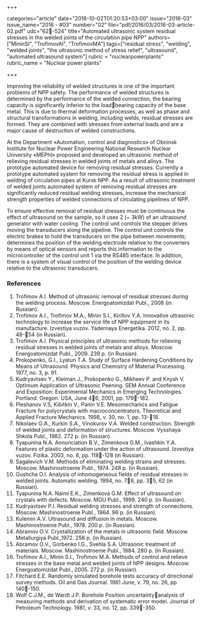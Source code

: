 +++

categories="article"
date="2016-10-02T01:20:53+03:00"
issue="2016-03"
issue_name="2016 - #03"
number="02"
file="pdf/2016/03/2016-03-article-02.pdf"
udc="62-524"
title="Automated ultrasonic system residual stresses in the welded joints of the circulation pipe NPP"
authors=["MininSI", "TrofimovAI", "TrofimovMA"]
tags=["residual stress", "welding", "welded joints", "the ultrasonic method of stress relief", "ultrasound", "automated ultrasound system"]
rubric = "nuclearpowerplants"
rubric_name = "Nuclear power plants"

+++

Improving the reliability of welded structures is one of the important problems of NPP safety. 
The performance of welded structures is determined by the performance of the welded connection, the bearing capacity is significantly inferior to the loadbearing capacity of the base metal. 
This is due to thermal deformation processes, as well as phase and structural transformations in welding, including welds, residual stresses are formed. 
They are combined with stresses from external loads and are a major cause of destruction of welded constructions.

At the Department «Automation, control and diagnostics» of Obninsk Institute for Nuclear Power Engineering National Research Nuclear University «MEPhI» proposed and developed an ultrasonic method of relieving residual stresses in welded joints of metals and alloys. 
The prototype automated device for removing residual stresses. 
Currently a prototype automated system for removing the residual stress is applied in welding of
circulation pipes at Kursk NPP. 
As a result of ultrasonic treatment of welded joints automated system of removing residual stresses are significantly reduced residual welding stresses, increase the mechanical strength properties of welded connections of circulating pipelines of NPP.

To ensure effective removal of residual stresses must be continuous the effect of ultrasound on the sample, so it uses 2 (~ 3kW) of an ultrasound generator with water cooling. 
The control unit controls the stepper drives moving the transducers along the pipeline. 
The control unit controls the electric brakes to hold the transducers on the pipe between movements; determines the position of the welding electrode relative to the converters by means of optical sensors and reports this information to the microcontroller of the control unit 1 via the RS485 interface. 
In addition, there is a system of visual control of the position of the welding device relative to the ultrasonic transducers.

### References

1. Trofimov A.I. Method of ultrasonic removal of residual stresses during the welding process. Moscow. Energoatomizdat Publ., 2008 (in Russian).
2. Trofimov A.I., Trofimov M.A., Minin S.I., Kirillov Y.A. Innovative ultrasonic technology to increase the service life of NPP equipment in its manufacture. Izvestiya vuzov. Yadernaya Energetika. 2012, no. 2, pp. 48-54 (in Russian).
3. Trofimov A.I. Physical principles of ultrasonic methods for relieving residual stresses in welded joints of metals and alloys. Moscow. Energoatomizdat Publ., 2009. 239 p. (in Russian).
4. Prokopenko, G.I., Lyatun T.A. Study of Surface Hardening Conditions by Means of Ultrasound. Physics and Chemistry of Material Processing. 1977, no. 3, p. 91.
5. Kudryavtsev Y., Kleiman J., Prokopenko G., Mikheev P. and Knysh V. Optimum Application of Ultrasonic Peening. SEM Annual Conference and Exposition: Experimental Mechanics in Emerging Technologies. Portland. Oregon. USA, June 46, 2001, pp. 179-182.
6. Pleshanov V.S, Kibitkin V., Panin V.E. Mesomechanics and Fatigue Fracture for polycrystals with macroconcentrators. Theoretical and Applied Fracture Mechanics. 1998, v. 30, no. 1, pp. 13-18.
7. Nikolaev G.A., Kurkin S.A., Vinokurov V.A. Welded construction. Strength of welded joints and deformation of structures. Moscow. Vysshaya Shkola Publ., 1982. 272 p. (in Russian).
8. Tyapunina N.A. Annunciation B.V., Zimenkova G.M., Ivashkin Y.A. Features of plastic deformation under the action of ultrasound. Izvestiya vuzov. Fizika. 2003, no. 6, pp. 118-128 (in Russian).
9. Sagalevich V.M. Methods of eliminating welding strains and stresses. Moscow. Mashinostroenie Publ., 1974. 248 p. (in Russian).
10. Gushcha O.I. Analysis of inhomogeneous fields of residual stresses in welded joints. Automatic welding. 1994, no. 78, pp. 35, 62 (in Russian).
11. Tyapunina N.A. Naimi E.K., Zimenkova G.M. Effect of ultrasound on crystals with defects. Moscow. MGU Publ., 1999. 240 p. (in Russian).
12. Kudryavtsev P.I. Residual welding stresses and strength of connections. Moscow. Mashinostroenie Publ., 1964. 96 p. (in Russian).
13. Kulemin A.V. Ultrasound and diffusion in metals. Moscow. Mashinostroenie Publ., 1978. 200 p. (in Russian).
14. Abramov O.V. Crystallization of the metals in ultrasonic field. Moscow. Metallurgiya Publ.,1972. 256 p. (in Russian).
15. Abramov O.V., Gorbenko I.G., Svehla S.A. Ultrasonic treatment of materials. Moscow. Mashinostroenie Publ., 1984. 280 p. (in Russian).
16. Trofimov A.I., Minin S.I., Trofimov M.A. Methods of control and relieve stresses in the base metal and welded joints of NPP designs. Moscow. Energoatomizdat Publ., 2005. 272 p. (in Russian).
17. Fitchard E.E. Randomly simulated borehole tests accuracy of directional survey methods. Oil and Gas Journal. 1981 June, v. 79, no. 26, pp 140-150.
18. Wolf C.J.M., de Wardt J.P. Borehole Position uncertaintyanalysis of measuring methods and derivation of systematic error model. Journal of Petroleum Technology. 1981, v. 33, no. 12, pp. 339-350.
